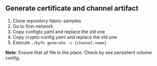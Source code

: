 
## Generate certificate and channel artifact

1. Clone repository fabric-samples
2. Go to first-network
3. Copy configtx.yaml and replace the old one
4. Copy crypto-config.yaml and replace the old one
5. Execute `./byfn generate -c {channel-name}`

**Note**: Ensure that all file in the place. Check by see persistent volume config.
